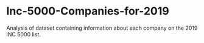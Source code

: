 # Inc-5000-Companies-for-2019
Analysis of dataset containing information about each company on the 2019 INC 5000 list.
